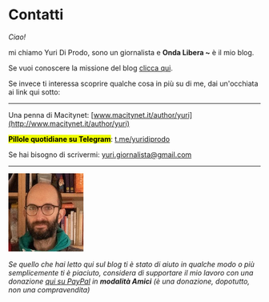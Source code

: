 # Contatti

*Ciao!*

mi chiamo Yuri Di Prodo, sono un giornalista e **Onda Libera ~** è il mio blog.

Se vuoi conoscere la missione del blog [clicca qui](/pages/onda-libera.html).

Se invece ti interessa scoprire qualche cosa in più su di me, dai un'occhiata ai link qui sotto:

---

Una penna di Macitynet: [www.macitynet.it/author/yuri](http://www.macitynet.it/author/yuri)

<mark class="has-inline-color" style="background: rgb(238, 252, 0); color: black; font-weight: 700;">**Pillole quotidiane su Telegram**</mark>: [t.me/yuridiprodo](http://t.me/yuridiprodo)

Se hai bisogno di scrivermi: [yuri.giornalista@gmail.com](mailto:yuri.giornalista@gmail.com)

---

![Yuri Di Prodo, un ritratto](/img/profilo-mini.jpeg)

*Se quello che hai letto qui sul blog ti è stato di aiuto in qualche modo o più semplicemente ti è piaciuto, considera di supportare il mio lavoro con una donazione [qui su PayPal](http://paypal.me/yuridiprodo) in **modalità Amici** (è una donazione, dopotutto, non una compravendita)*